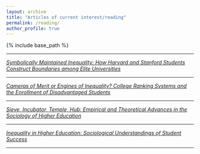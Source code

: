 ```yaml
---
layout: archive
title: "Articles of current interest/reading"
permalink: /reading/
author_profile: true
---
```


{% include base_path %}

---

[_Symbolically Maintained Inequality: How Harvard and Stanford Students Construct Boundaries among Elite Universities_](https://journals.sagepub.com/doi/10.1177/0038040718821073)  

---

[_Cameras of Merit or Engines of Inequality? College Ranking Systems and the Enrollment of Disadvantaged Students_](https://www.journals.uchicago.edu/doi/full/10.1086/714916)  

---

[_Sieve, Incubator, Temple, Hub: Empirical and Theoretical Advances in the Sociology of Higher Education_](https://www.annualreviews.org/content/journals/10.1146/annurev.soc.34.040507.134737)  

---

[_Inequality in Higher Education: Sociological Understandings of Student Success_](https://www.taylorfrancis.com/chapters/edit/10.4324/9781003445159-8/inequality-higher-education-josipa-roksa-blake-silver-yapeng-wang)  

---
